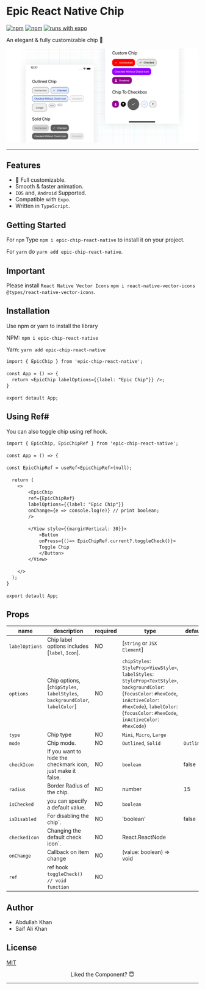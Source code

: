 # Epic React Native Chip

[![npm](https://img.shields.io/npm/l/epic-chip-react-native?style=flat-square)](https://www.npmjs.com/package/epic-chip-react-native) [![npm](https://img.shields.io/badge/types-included-blue?style=flat-square)](https://www.npmjs.com/package/epic-chip-react-native) [![runs with expo](https://img.shields.io/badge/Runs%20with%20Expo-4630EB.svg?style=flat-square&logo=EXPO&labelColor=f3f3f3&logoColor=000)](https://expo.io/)

An elegant & fully customizable chip 🚀

![Epic Chip React Native](./epic-chip.png)

---

## Features

- 🌟 Full customizable.
- Smooth & faster animation.
- `IOS` and, `Android` Supported.
- Compatible with `Expo`.
- Written in `TypeScript`.

## Getting Started

For `npm`
Type `npm i epic-chip-react-native` to install it on your project.

For `yarn` do `yarn add epic-chip-react-native`.

## Important
Please install `React Native Vector Icons` `npm i react-native-vector-icons @types/react-native-vector-icons`.

## Installation

Use npm or yarn to install the library

NPM: `npm i epic-chip-react-native`

Yarn: `yarn add epic-chip-react-native`

```tsx
import { EpicChip } from 'epic-chip-react-native';

const App = () => {
  return <EpicChip labelOptions={{label: "Epic Chip"}} />;
}

export detault App;

```


## Using Ref#

You can also toggle chip using ref hook.

```tsx
import { EpicChip, EpicChipRef } from 'epic-chip-react-native';

const App = () => {

const EpicChipRef = useRef<EpicChipRef>(null);

  return (
    <>
        <EpicChip 
        ref={EpicChipRef} 
        labelOptions={{label: "Epic Chip"}} 
        onChange={e => console.log(e)} // print boolean;
        />
        
        </View style={{marginVertical: 30}}>
            <Button 
            onPress={()=> EpicChipRef.current?.toggleCheck()}>
            Toggle Chip
            </Button>
        </View> 
        
    </>
  );
}

export detault App;
```

## Props

| name                 | description                                                                                         | required | type                                                                                                      | default  |
| -------------------- | --------------------------------------------------------------------------------------------------- | -------- | --------------------------------------------------------------------------------------------------------- | -------- |
| `labelOptions`             | Chip label options includes [`label`, `Icon`].                         | NO       | [`string` or `JSX Element`]                                                                     |  |
| `options`               | Chip options, [`chipStyles`, `labelStyles`, `backgroundColor`, `labelColor`]                            | NO      | `chipStyles`: `StyleProp<ViewStyle>`, `labelStyles`: `StyleProp<TextStyle>`, `backgroundColor`: {`focusColor`: `#hexCode`, `inActiveColor`: `#hexCode`}, `labelColor`: {`focusColor`: `#hexCode`, `inActiveColor`: `#hexCode`}   |                                                                   |          |
| `type`              | Chip type    | NO       | `Mini`, `Micro`, `Large`                                                                                    |          |
| `mode`           | Chip mode.                               | NO       | `Outlined`, `Solid`                                                                                                    |          `Outlined`|
| `checkIcon`             | If you want to hide the checkmark icon, just make it false.                        | NO       | `boolean` |    false      |
| `radius`     | Border Radius of the chip. | NO       | number |                                                               15    |       |
| `isChecked`     | you can specify a default value. | NO       | `boolean`|                                                                  |          |
| `isDisabled` | For disabling the chip`.                  | NO       | 'boolean'                                                                                          |   false       |
| `checkedIcon`           | Changing the default check icon`.                               | NO       | React.ReactNode                                                                                                    |          |
| `onChange`              | Callback on item change                                                            | NO       | (value: boolean) => void                                                                                                   |     |
 `ref`              | ref hook `toggleCheck() // void function `                                                           | NO       |                                                                                               |     |

## Author

- Abdullah Khan
- Saif Ali Khan

## License

[MIT](./LICENSE)

<div align="center">

Liked the Component? 😇

---
